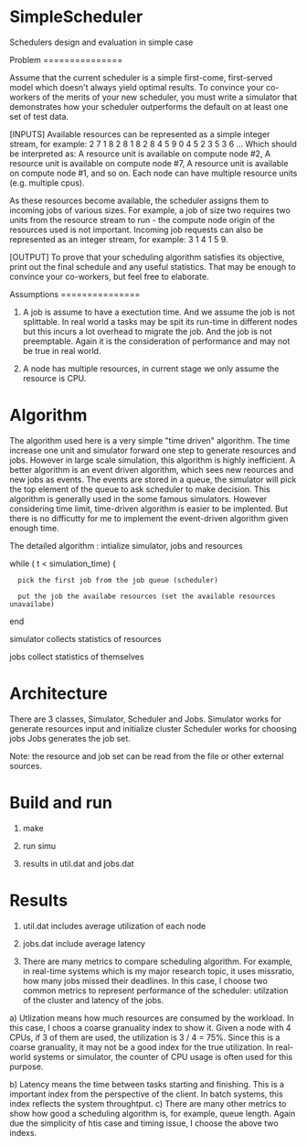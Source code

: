 SimpleScheduler
===============

Schedulers design and evaluation in simple case 

Problem =============== 

 Assume that the current scheduler is a simple first-come,
first-served model which doesn't always yield optimal results. To
convince your co-workers of the merits of your new scheduler, you must
write a simulator that demonstrates how your scheduler outperforms the
default on at least one set of test data.

[INPUTS]
Available resources can be represented as a simple integer stream, for example:
2 7 1 8 2 8 1 8 2 8 4 5 9 0 4 5 2 3 5 3 6 ...
Which should be interpreted as:
A resource unit is available on compute node #2,
A resource unit is available on compute node #7,
A resource unit is available on compute node #1,
and so on. Each node can have multiple resource units (e.g. multiple cpus).

As these resources become available, the scheduler assigns them to
incoming jobs of various sizes. For example, a job of size two
requires two units from the resource stream to run - the compute node
origin of the resources used is not important. Incoming job requests
can also be represented as an integer stream, for example: 3 1 4 1 5
9.

[OUTPUT] To prove that your scheduling algorithm satisfies its
objective, print out the final schedule and any useful
statistics. That may be enough to convince your co-workers, but feel
free to elaborate.

Assumptions =============== 

1) A job is assume to have a exectution time. And we assume the job is
not splittable. In real world a tasks may be spit its run-time in
different nodes but this incurs a lot overhead to migrate the job. And
the job is not preemptable. Again it is the consideration of
performance and may not be true in real world.

2) A node has multiple resources, in current stage we only assume the
resource is CPU.
 

Algorithm 
=============== 

The algorithm used here is a very simple "time driven" algorithm. The
time increase one unit and simulator forward one step to generate
resources and jobs. However in large scale simulation, this algorithm
is highly inefficient. A better algorithm is an event driven
algorithm, which sees new reources and new jobs as events. The events
are stored in a queue, the simulator will pick the top element of the
queue to ask scheduler to make decision. This algorithm is generally
used in the some famous simulators. However considering time limit,
time-driven algorithm is easier to be implented. But there is no
difficutty for me to implement the event-driven algorithm given enough
time.

The detailed algorithm :
intialize simulator, jobs and resources

while ( t < simulation_time) {

      pick the first job from the job queue (scheduler)

      put the job the availabe resources (set the available resources unavailabe)

end

simulator collects statistics of resources

jobs collect statistics of themselves


Architecture
===============

There are 3 classes, Simulator, Scheduler and Jobs.
Simulator works for generate resources input and initialize cluster
Scheduler works for choosing jobs
Jobs generates the job set.

Note: the resource and job set can be read from the file or other external sources. 

Build and run
===============
1) make

2) run simu

3) results in util.dat and jobs.dat


Results 
=============== 

1) util.dat includes average utilization of
each node 

2) jobs.dat include average latency 

3) There are many metrics to compare scheduling algorithm. For
example, in real-time systems which is my major research topic, it
uses missratio, how many jobs missed their deadlines. In this case, I
choose two common metrics to represent performance of the scheduler:
utilzation of the cluster and latency of the jobs.

a) Utlization means how much resources are consumed by the
workload. In this case, I choos a coarse granuality index to show
it. Given a node with 4 CPUs, if 3 of them are used, the utilization
is 3 / 4 = 75%. Since this is a coarse granuality, it may not be a
good index for the true utilization. In real-world systems or
simulator, the counter of CPU usage is often used for this purpose.

b) Latency means the time between tasks starting and finishing. This
is a important index from the perspective of the client. In batch
systems, this index reflects the system throughtput.  c) There are
many other metrics to show how good a scheduling algorithm is, for
example, queue length. Again due the simplicity of htis case and
timing issue, I choose the above two indexs.

